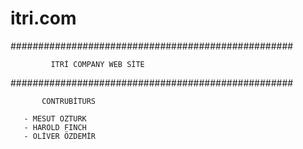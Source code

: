 # itri.com
###################################################

             ITRİ COMPANY WEB SİTE
             
###################################################

           CONTRUBİTURS
           
       - MESUT OZTURK
       - HAROLD FINCH
       - OLİVER ÖZDEMİR
